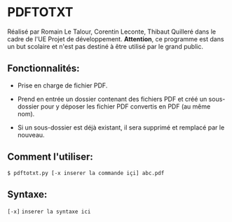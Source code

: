 # PDFTOTXT

Réalisé par Romain Le Talour, Corentin Leconte, Thibaut Quilleré dans le cadre de l'UE Projet de développement.
**Attention**, ce programme est dans un but scolaire et n'est pas destiné à être utilisé par le grand public.

## Fonctionnalités:

- Prise en charge de fichier PDF.

- Prend en entrée un dossier contenant des fichiers PDF et créé un sous-dossier pour y déposer les fichier PDF convertis en PDF (au même nom).

- Si un sous-dossier est déjà existant, il sera supprimé et remplacé par le nouveau.
  
## Comment l'utiliser:

  `$ pdftotxt.py [-x inserer la commande içi] abc.pdf`
  
## Syntaxe:
  
  `[-x]`
  `inserer la syntaxe ici`
